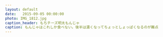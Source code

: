 ```yaml
---
layout: default
date:   2015-09-05 00:00:00
photo: IMG_1812.jpg
caption_header: もちチーズ明太もんじゃ
caption: もんじゃはこれしか食べない。後半は濃くなってちょっとしょっぱくなるのが難点。でも、うまい。
---
```

